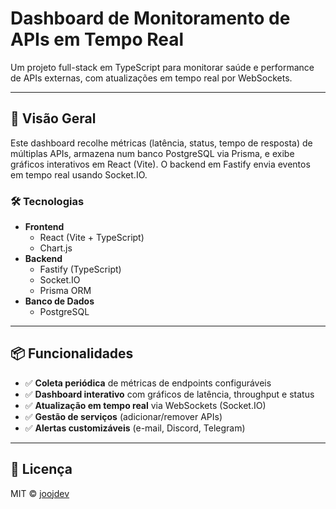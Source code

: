 # Dashboard de Monitoramento de APIs em Tempo Real

Um projeto full-stack em TypeScript para monitorar saúde e performance de APIs externas, com atualizações em tempo real por WebSockets.

---

## 🚀 Visão Geral

Este dashboard recolhe métricas (latência, status, tempo de resposta) de múltiplas APIs, armazena num banco PostgreSQL via Prisma, e exibe gráficos interativos em React (Vite). O backend em Fastify envia eventos em tempo real usando Socket.IO.

### 🛠 Tecnologias

- **Frontend**
  - React (Vite + TypeScript)
  - Chart.js
- **Backend**
  - Fastify (TypeScript)
  - Socket.IO
  - Prisma ORM
- **Banco de Dados**
  - PostgreSQL

---

## 📦 Funcionalidades

- ✅ **Coleta periódica** de métricas de endpoints configuráveis
- ✅ **Dashboard interativo** com gráficos de latência, throughput e status
- ✅ **Atualização em tempo real** via WebSockets (Socket.IO)
- ✅ **Gestão de serviços** (adicionar/remover APIs)
- ✅ **Alertas customizáveis** (e-mail, Discord, Telegram)

---

## 📄 Licença

MIT © [joojdev](https://github.com/joojdev)

```
